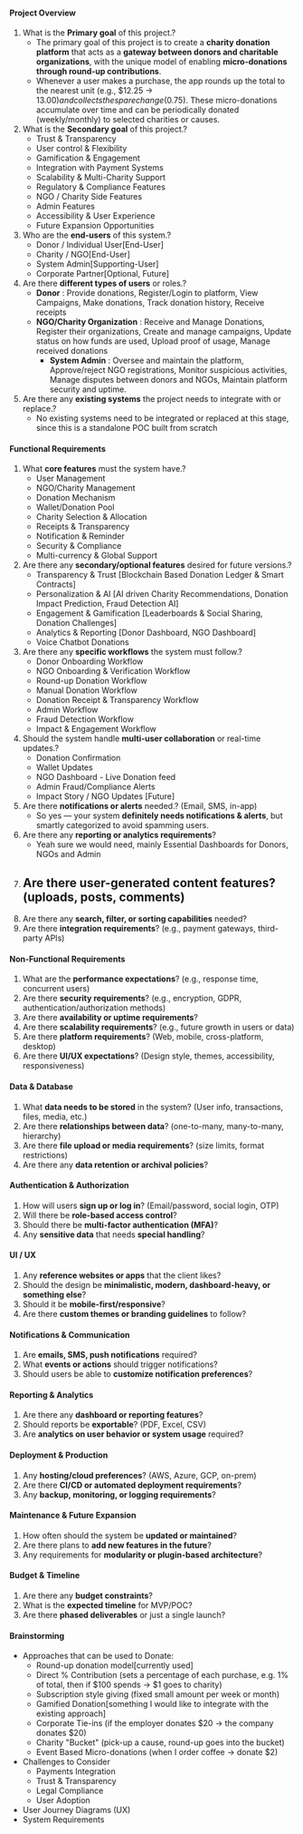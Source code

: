 #### Project Overview
1. What is the **Primary goal** of this project.?
	-  The primary goal of this project is to create a **charity donation platform** that acts as a **gateway between donors and charitable organizations**, with the unique model of enabling **micro-donations through round-up contributions**.
	- Whenever a user makes a purchase, the app rounds up the total to the nearest unit (e.g., $12.25 → $13.00) and collects the spare change ($0.75). These micro-donations accumulate over time and can be periodically donated (weekly/monthly) to selected charities or causes.
2. What is the **Secondary goal** of this project.?
	- Trust & Transparency
	- User control & Flexibility
	- Gamification & Engagement
	- Integration with Payment Systems
	- Scalability & Multi-Charity Support
	- Regulatory & Compliance Features
	- NGO / Charity Side Features
	- Admin Features
	- Accessibility & User Experience
	- Future Expansion Opportunities 
3. Who are the **end-users** of this system.?
	- Donor / Individual User[End-User]
	- Charity / NGO[End-User] 
	- System Admin[Supporting-User]
	- Corporate Partner[Optional, Future]
4. Are there **different types of users** or roles.?
	- **Donor** : Provide donations, Register/Login to platform, View Campaigns, Make donations, Track donation history, Receive receipts
	- **NGO/Charity Organization** : Receive and Manage Donations, Register their organizations, Create and manage campaigns, Update status on how funds are used, Upload proof of usage, Manage received donations
		- **System Admin** : Oversee and maintain the platform, Approve/reject NGO registrations, Monitor suspicious activities, Manage disputes between donors and NGOs, Maintain platform security and uptime.
5. Are there any **existing systems** the project needs to integrate with or replace.?
	- No existing systems need to be integrated or replaced at this stage, since this is a standalone POC built from scratch

#### Functional Requirements
1. What **core features** must the system have.?
	- User Management
	- NGO/Charity Management
	- Donation Mechanism
	- Wallet/Donation Pool
	- Charity Selection & Allocation
	- Receipts & Transparency
	- Notification & Reminder
	- Security & Compliance
	- Multi-currency & Global Support 
2. Are there any **secondary/optional features** desired for future versions.?
	- Transparency & Trust [Blockchain Based Donation Ledger & Smart Contracts]
	- Personalization & AI [AI driven Charity Recommendations, Donation Impact Prediction, Fraud Detection AI]
	- Engagement & Gamification [Leaderboards & Social Sharing, Donation Challenges]
	- Analytics & Reporting [Donor Dashboard, NGO Dashboard]
	- Voice Chatbot Donations
3. Are there any **specific workflows** the system must follow.?
	- Donor Onboarding Workflow
	- NGO Onboarding & Verification Workflow
	- Round-up Donation Workflow
	- Manual Donation Workflow
	- Donation Receipt & Transparency Workflow
	- Admin Workflow
	- Fraud Detection Workflow
	- Impact & Engagement Workflow
4. Should the system handle **multi-user collaboration** or real-time updates.?
	- Donation Confirmation
	- Wallet Updates
	- NGO Dashboard - Live Donation feed
	- Admin Fraud/Compliance Alerts
	- Impact Story / NGO Updates [Future]
5. Are there **notifications or alerts** needed.? (Email, SMS, in-app)
	- So yes — your system **definitely needs notifications & alerts**, but smartly categorized to avoid spamming users.
6. Are there any **reporting or analytics requirements**?
	- Yeah sure we would need, mainly Essential Dashboards for Donors, NGOs and Admin
7. Are there **user-generated content features**? (uploads, posts, comments)
	- 
8. Are there any **search, filter, or sorting capabilities** needed?
9. Are there **integration requirements**? (e.g., payment gateways, third-party APIs)

#### Non-Functional Requirements
1. What are the **performance expectations**? (e.g., response time, concurrent users)
2. Are there **security requirements**? (e.g., encryption, GDPR, authentication/authorization methods)
3. Are there **availability or uptime requirements**?
4. Are there **scalability requirements**? (e.g., future growth in users or data)
5. Are there **platform requirements**? (Web, mobile, cross-platform, desktop)
6. Are there **UI/UX expectations**? (Design style, themes, accessibility, responsiveness)

#### Data & Database
1. What **data needs to be stored** in the system? (User info, transactions, files, media, etc.)
2. Are there **relationships between data**? (one-to-many, many-to-many, hierarchy)
3. Are there **file upload or media requirements**? (size limits, format restrictions)
4. Are there any **data retention or archival policies**?

#### Authentication & Authorization
1. How will users **sign up or log in**? (Email/password, social login, OTP)
2. Will there be **role-based access control**?
3. Should there be **multi-factor authentication (MFA)**?
4. Any **sensitive data** that needs **special handling**?

#### UI / UX
1. Any **reference websites or apps** that the client likes?
2. Should the design be **minimalistic, modern, dashboard-heavy, or something else**?
3. Should it be **mobile-first/responsive**?
4. Are there **custom themes or branding guidelines** to follow?

#### Notifications & Communication
1. Are **emails, SMS, push notifications** required?
2. What **events or actions** should trigger notifications?
3. Should users be able to **customize notification preferences**?

#### Reporting & Analytics
1. Are there any **dashboard or reporting features**?
2. Should reports be **exportable**? (PDF, Excel, CSV)
3. Are **analytics on user behavior or system usage** required?

#### Deployment & Production
1. Any **hosting/cloud preferences**? (AWS, Azure, GCP, on-prem)
2. Are there **CI/CD or automated deployment requirements**?
3. Any **backup, monitoring, or logging requirements**?

#### Maintenance & Future Expansion
1. How often should the system be **updated or maintained**?
2. Are there plans to **add new features in the future**?
3. Any requirements for **modularity or plugin-based architecture**?

#### Budget & Timeline
1. Are there any **budget constraints**?
2. What is the **expected timeline** for MVP/POC?
3. Are there **phased deliverables** or just a single launch?

#### Brainstorming 
- Approaches that can be used to Donate: 
	- Round-up donation model[currently used]
	- Direct % Contribution (sets a percentage of each purchase, e.g. 1% of total, then if $100 spends -> $1 goes to charity)
	- Subscription style giving (fixed small amount per week or month)
	- Gamified Donation[something I would like to integrate with the existing approach]
	- Corporate Tie-ins (if the employer donates  $20 -> the company donates $20)
	- Charity "Bucket" (pick-up a cause, round-up goes into the bucket)
	- Event Based Micro-donations (when I order coffee -> donate $2)
- Challenges to Consider
	- Payments Integration
	- Trust & Transparency
	- Legal Compliance
	- User Adoption
- User Journey Diagrams (UX)
- System Requirements